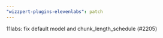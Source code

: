 ```yaml
---
"wizzpert-plugins-elevenlabs": patch
---
```


11labs: fix default model and chunk_length_schedule (#2205)
